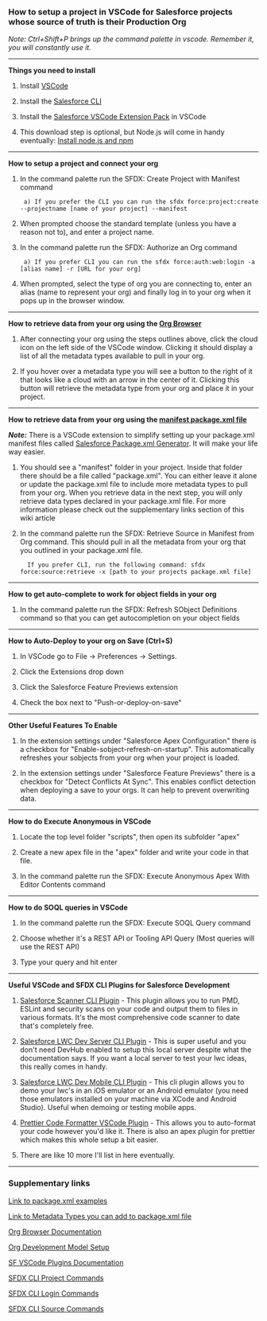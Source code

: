 ### How to setup a project in VSCode for Salesforce projects whose source of truth is their Production Org

_Note: Ctrl+Shift+P brings up the command palette in vscode. Remember it, you will constantly use it._


***

**Things you need to install**

1) Install [VSCode](https://code.visualstudio.com/download)

2) Install the [Salesforce CLI](https://developer.salesforce.com/tools/sfdxcli)

3) Install the [Salesforce VSCode Extension Pack](https://marketplace.visualstudio.com/items?itemName=salesforce.salesforcedx-vscode) in VSCode

4) This download step is optional, but Node.js will come in handy eventually: [Install node.js and npm](https://nodejs.org/en/download/)
***


**How to setup a project and connect your org**

1) In the command palette run the SFDX: Create Project with Manifest command

        a) If you prefer the CLI you can run the sfdx force:project:create --projectname [name of your project] --manifest

2) When prompted choose the standard template (unless you have a reason not to), and enter a project name.

3) In the command palette run the SFDX: Authorize an Org command

        a) If you prefer CLI you can run the sfdx force:auth:web:login -a [alias name] -r [URL for your org]

4) When prompted, select the type of org you are connecting to, enter an alias (name to represent your org) and finally log in to your org when it pops up in the browser window.

***

**How to retrieve data from your org using the [Org Browser](https://developer.salesforce.com/tools/vscode/en/user-guide/org-browser)**

1) After connecting your org using the steps outlines above, click the cloud icon on the left side of the VSCode window. Clicking it should display a list of all the metadata types available to pull in your org.

2) If you hover over a metadata type you will see a button to the right of it that looks like a cloud with an arrow in the center of it. Clicking this button will retrieve the metadata type from your org and place it in your project.

***

**How to retrieve data from your org using the [manifest package.xml file](https://developer.salesforce.com/docs/atlas.en-us.api_meta.meta/api_meta/manifest_samples.htm)**

_**Note:**_ There is a VSCode extension to simplify setting up your package.xml manifest files called [Salesforce Package.xml Generator](https://marketplace.visualstudio.com/items?itemName=VignaeshRamA.sfdx-package-xml-generator). It will make your life way easier.

1) You should see a "manifest" folder in your project. Inside that folder there should be a file called "package.xml". You can either leave it alone or update the package.xml file to include more metadata types to pull from your org. When you retrieve data in the next step, you will only retrieve data types declared in your package.xml file. For more information please check out the supplementary links section of this wiki article

2) In the command palette run the SFDX: Retrieve Source in Manifest from Org command. This should pull in all the metadata from your org that you outlined in your package.xml file.

         If you prefer CLI, run the following command: sfdx force:source:retrieve -x [path to your projects package.xml file]


***

**How to get auto-complete to work for object fields in your org**

1) In the command palette run the SFDX: Refresh SObject Definitions command so that you can get autocompletion on your object fields


***

**How to Auto-Deploy to your org on Save (Ctrl+S)**

1) In VSCode go to File -> Preferences -> Settings. 

2) Click the Extensions drop down

3) Click the Salesforce Feature Previews extension

4) Check the box next to "Push-or-deploy-on-save"


***

**Other Useful Features To Enable**

1) In the extension settings under "Salesforce Apex Configuration" there is a checkbox for "Enable-sobject-refresh-on-startup". This automatically refreshes your sobjects from your org when your project is loaded.

2) In the extension settings under "Salesforce Feature Previews" there is a checkbox for "Detect Conflicts At Sync". This enables conflict detection when deploying a save to your orgs. It can help to prevent overwriting data.

***

**How to do Execute Anonymous in VSCode**

1) Locate the top level folder "scripts", then open its subfolder "apex"

2) Create a new apex file in the "apex" folder and write your code in that file.

3)  In the command palette run the SFDX: Execute Anonymous Apex With Editor Contents command


***

**How to do SOQL queries in VSCode**

1) In the command palette run the SFDX: Execute SOQL Query command

2) Choose whether it's a REST API or Tooling API Query (Most queries will use the REST API)

3) Type your query and hit enter


***

**Useful VSCode and SFDX CLI Plugins for Salesforce Development**

1) [Salesforce Scanner CLI Plugin](https://forcedotcom.github.io/sfdx-scanner/en/scanner-commands/run/) - This plugin allows you to run PMD, ESLint and security scans on your code and output them to files in various formats. It's the most comprehensive code scanner to date that's completely free.

2) [Salesforce LWC Dev Server CLI Plugin](https://developer.salesforce.com/docs/component-library/documentation/en/lwc/lwc.get_started_local_dev_setup) - This is super useful and you don't need DevHub enabled to setup this local server despite what the documentation says. If you want a local server to test your lwc ideas, this really comes in handy.

3) [Salesforce LWC Dev Mobile CLI Plugin](https://github.com/forcedotcom/lwc-dev-mobile) - This cli plugin allows you to demo your lwc's in an iOS emulator or an Android emulator (you need those emulators installed on your machine via XCode and Android Studio). Useful when demoing or testing mobile apps.

4) [Prettier Code Formatter VSCode Plugin](https://developer.salesforce.com/tools/vscode/en/user-guide/prettier) - This allows you to auto-format your code however you'd like it. There is also an apex plugin for prettier which makes this whole setup a bit easier.

5) There are like 10 more I'll list in here eventually.

***


### Supplementary links

[Link to package.xml examples](https://developer.salesforce.com/docs/atlas.en-us.api_meta.meta/api_meta/manifest_samples.htm)

[Link to Metadata Types you can add to package.xml file](https://developer.salesforce.com/docs/atlas.en-us.api_meta.meta/api_meta/meta_types_list.htm)

[Org Browser Documentation](https://developer.salesforce.com/tools/vscode/en/user-guide/org-browser)

[Org Development Model Setup](https://developer.salesforce.com/tools/vscode/en/user-guide/development-models)       

[SF VSCode Plugins Documentation](https://developer.salesforce.com/tools/vscode/en/getting-started/install) 

[SFDX CLI Project Commands](https://developer.salesforce.com/docs/atlas.en-us.sfdx_cli_reference.meta/sfdx_cli_reference/cli_reference_force_project.htm#cli_reference_force_project_create)

[SFDX CLI Login Commands](https://developer.salesforce.com/docs/atlas.en-us.sfdx_cli_reference.meta/sfdx_cli_reference/cli_reference_force_auth.htm#cli_reference_force_auth_web_login) 

[SFDX CLI Source Commands](https://developer.salesforce.com/docs/atlas.en-us.sfdx_cli_reference.meta/sfdx_cli_reference/cli_reference_force_source.htm#cli_reference_force_source_retrieve)  